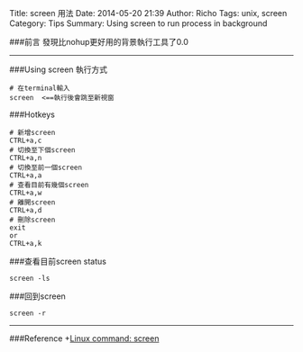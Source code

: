 Title: screen 用法
Date: 2014-05-20 21:39
Author: Richo
Tags: unix, screen
Category: Tips
Summary: Using screen to run process in background

###前言
發現比nohup更好用的背景執行工具了0.0  

***

###Using screen
執行方式  

	# 在terminal輸入  
	screen  <==執行後會跳至新視窗  

###Hotkeys

	# 新增screen  
	CTRL+a,c  
	# 切換至下個screen  
	CTRL+a,n  
	# 切換至前一個screen  
	CTRL+a,a  
	# 查看目前有幾個screen  
	CTRL+a,w  
	# 離開screen  
	CTRL+a,d  
	# 刪除screen  
	exit  
	or  
	CTRL+a,k  

###查看目前screen status

	screen -ls  

###回到screen

	screen -r  

***

###Reference
+[Linux command: screen](http://go-linux.blogspot.tw/2007/12/liunx-command-screen.html)
